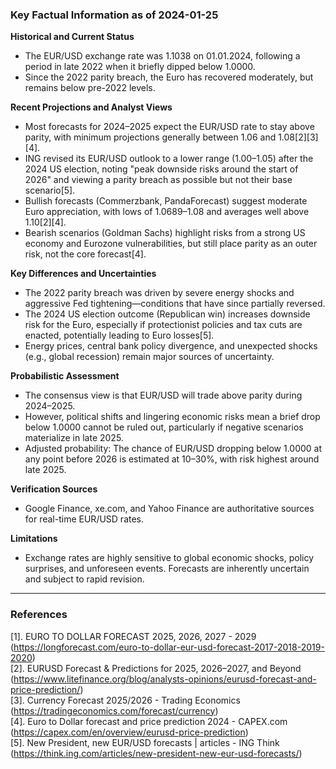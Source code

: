 ### Key Factual Information as of 2024-01-25

**Historical and Current Status**
- The EUR/USD exchange rate was 1.1038 on 01.01.2024, following a period in late 2022 when it briefly dipped below 1.0000.
- Since the 2022 parity breach, the Euro has recovered moderately, but remains below pre-2022 levels.

**Recent Projections and Analyst Views**
- Most forecasts for 2024–2025 expect the EUR/USD rate to stay above parity, with minimum projections generally between 1.06 and 1.08[2][3][4].
- ING revised its EUR/USD outlook to a lower range (1.00–1.05) after the 2024 US election, noting "peak downside risks around the start of 2026" and viewing a parity breach as possible but not their base scenario[5].
- Bullish forecasts (Commerzbank, PandaForecast) suggest moderate Euro appreciation, with lows of 1.0689–1.08 and averages well above 1.10[2][4].
- Bearish scenarios (Goldman Sachs) highlight risks from a strong US economy and Eurozone vulnerabilities, but still place parity as an outer risk, not the core forecast[4].

**Key Differences and Uncertainties**
- The 2022 parity breach was driven by severe energy shocks and aggressive Fed tightening—conditions that have since partially reversed.
- The 2024 US election outcome (Republican win) increases downside risk for the Euro, especially if protectionist policies and tax cuts are enacted, potentially leading to Euro losses[5].
- Energy prices, central bank policy divergence, and unexpected shocks (e.g., global recession) remain major sources of uncertainty.

**Probabilistic Assessment**
- The consensus view is that EUR/USD will trade above parity during 2024–2025.
- However, political shifts and lingering economic risks mean a brief drop below 1.0000 cannot be ruled out, particularly if negative scenarios materialize in late 2025.
- Adjusted probability: The chance of EUR/USD dropping below 1.0000 at any point before 2026 is estimated at 10–30%, with risk highest around late 2025.

**Verification Sources**
- Google Finance, xe.com, and Yahoo Finance are authoritative sources for real-time EUR/USD rates.

**Limitations**
- Exchange rates are highly sensitive to global economic shocks, policy surprises, and unforeseen events. Forecasts are inherently uncertain and subject to rapid revision.

---

### References

[1]. EURO TO DOLLAR FORECAST 2025, 2026, 2027 - 2029 (https://longforecast.com/euro-to-dollar-eur-usd-forecast-2017-2018-2019-2020)  
[2]. EURUSD Forecast & Predictions for 2025, 2026–2027, and Beyond (https://www.litefinance.org/blog/analysts-opinions/eurusd-forecast-and-price-prediction/)  
[3]. Currency Forecast 2025/2026 - Trading Economics (https://tradingeconomics.com/forecast/currency)  
[4]. Euro to Dollar forecast and price prediction 2024 - CAPEX.com (https://capex.com/en/overview/eurusd-price-prediction)  
[5]. New President, new EUR/USD forecasts | articles - ING Think (https://think.ing.com/articles/new-president-new-eur-usd-forecasts/)
